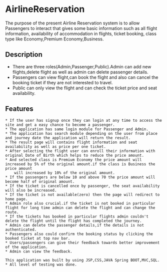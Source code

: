# AirlineReservation
The purpose of the present Airline Reservation system is to allow Passengers to interact that gives some basic information such as all  flight information,
availability of accommodation in flights, ticket booking, class type like  Economy,Premium Economy,Business.


## Description
   * There are three roles(Admin,Passenger,Public).Admin can add new flights,delete flight as well as admin can delete passenger details.
   * Passengers can view flight,can book the flight and also can cancel the booking ticket if they are not interested to travel.
   * Public can only view the flight and can check the ticket price and seat availability.
    

## Features
    * If the user has signup once they can login at any time to access the site and get a easy chance to become a passenger.
    * The application has same login module for Passenger and Admin. 
    * The application has search module depending on the user from place and journey date the application will return the result.
    * The result page will contains flight information and seat availability as well as price per one ticket.
    * After selecting the flight user can enroll their information with original Date of Birth which helps to reduce the price amount.
    * And selected class is Premium Economy the price amount will increased by 5% of the original amount.if the class is Business the price amount
        will increased by 10% of the original amount.
    * If the passengers are below 10 and above 70 the price amount will become half of original amount.
    * If the ticket is cancelled once by passenger, the seat availability will also be increased. 
    * If the ticket is not available(zero) then the page will redirect to home page.
    * Admin role also crucial.if the ticket is not booked in particular flight for long time admin can delete the flight and can change the route.
    * If the tickets has booked in particular flights admin couldn't delete the flight until the flight has completed the journey.
    * Admin can delete the passenger details,if the details is not authenticated.
    * Passengers also could confirm the booking status by clicking the booked ticket at top nav bar.
    * Users/passengers can give their feedback towards better improvement of the application.
    * Admin can view the feedback.
    
    This application was built by using JSP,CSS,JAVA Spring BOOT,MVC,SQL.
    * All level of testing was done.



    
    
    

    
    
